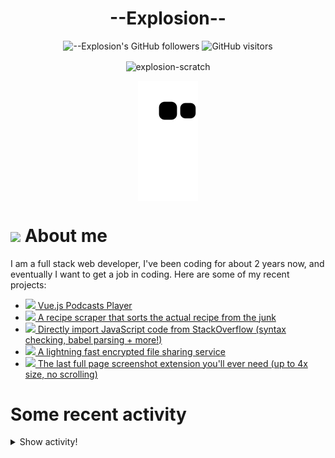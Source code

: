 # <div align="center">--Explosion--</div>

<div align=center>
  
![--Explosion's GitHub followers](https://img.shields.io/github/followers/Explosion-Scratch?color=00bbbb&style=for-the-badge&logo=github&logoColor=fff) 
![GitHub visitors](https://visitor-badge-reloaded.herokuapp.com/badge?page_id=explosion-scratch.visitor.badge.reloaded&color=00bbbb&style=for-the-badge&logo=github)

</div>

<p align=center><img align="center" src="https://github-readme-streak-stats.herokuapp.com/?user=explosion-scratch&" alt="explosion-scratch" /></p>
<p align=center><img align="center" src="https://raw.githubusercontent.com/Explosion-Scratch/Explosion-scratch/a407529eda6cf7c81265dae00a6eab19d1597632/github-contribution-grid-snake.svg" /></p>

<h1><img src="https://api.iconify.design/noto-v1:beaming-face-with-smiling-eyes.svg" width="25ch"> About me</h1>
  <p>I am a full stack web developer, I've been coding for about 2 years now, and eventually I want to get a job in coding. Here are some of my recent projects:</p>

  <ul>
     <li><a href="https://github.com/explosion-scratch/podcasts_player"><img src="https://api.iconify.design/noto-v1:musical-notes.svg"> Vue.js Podcasts Player</a></li>
     <li><a href="https://github.com/explosion-scratch/recipes/"><img src="https://api.iconify.design/noto-v1:face-savoring-food.svg"> A recipe scraper that sorts the actual recipe from the junk</a></li>
     <li><a href="https://github.com/explosion-scratch/stackoverflow_import/"><img src="https://api.iconify.design/noto-v1:man-technologist-medium-light-skin-tone.svg"> Directly import JavaScript code from StackOverflow (syntax checking, babel parsing + more!)</a></li>
     <li><a href="https://github.com/explosion-scratch/ondrop/"><img src="https://api.iconify.design/noto-v1:cloud-with-lightning.svg"> A lightning fast encrypted file sharing service</a></li>
     <li><a href="https://github.com/explosion-scratch/screenshot_extension/"><img src="https://api.iconify.design/noto-v1:computer-mouse.svg"> The last full page screenshot extension you'll ever need (up to 4x size, no scrolling)</a></li>
  </ul>
  
  # Some recent activity


<details><summary>Show activity!</summary>
<ul>
<li><p>1 day, 8 hours, 38 minutes ago – Commented in <a href="https://github.com/SuperTux/supertux/issues/2204#issuecomment-1119837460">SuperTux/supertux</a><blockquote> https github com SuperTux addons website Not sure if it s functional though Yeah I meant the <em>website</em> not the GH repo</blockquote></p></li>
<li><p>1 day, 10 hours, 58 minutes ago – Commented in <a href="https://github.com/lardbit/nefarious/issues/194#issuecomment-1119723389">lardbit/nefarious</a><blockquote>Somehow it s starting on linux boot though I remember reading something about that in the README when I installed a few months ago but can t find i </blockquote></p></li>
<li><p>1 day, 10 hours, 58 minutes ago – Commented in <a href="https://github.com/lardbit/nefarious/issues/194#issuecomment-1119722953">lardbit/nefarious</a><blockquote> docker compose down v Got it also where is nefarious located I m getting this error nefarious docker compose exec nefarious env bin </blockquote></p></li>
<li><p>1 day, 11 hours, 3 minutes ago – Commented in <a href="https://github.com/lardbit/nefarious/issues/194#issuecomment-1119718359">lardbit/nefarious</a><blockquote>Hmm somehow I had uninstall nefarious but never shut down the port anyways for anyone looking at this issue in the future I believe setting the </blockquote></p></li>
<li><p>1 day, 11 hours, 8 minutes ago – Commented in <a href="https://github.com/lardbit/nefarious/issues/194#issuecomment-1119713458">lardbit/nefarious</a><blockquote>Doesn t settings require you to login though </blockquote></p></li>
<li><p>1 day, 16 hours, 47 minutes ago – <a href="https://github.com/Explosion-Scratch/blog/commit/2a1029c1c31215a53bd333f9d4fe95bd58afd589"><code>2a1029c</code></a>– Don't redirect to <code>\/test</code> (<a href="https://github.com/Explosion-Scratch/blog">Explosion-Scratch/blog</a>)</p></li>
<li><p>1 day, 16 hours, 49 minutes ago – <a href="https://github.com/Explosion-Scratch/blog/commit/4e7d3d214d27515afec5a4445c8296b5965302b8"><code>4e7d3d2</code></a>– Make code tags JS (<a href="https://github.com/Explosion-Scratch/blog">Explosion-Scratch/blog</a>)</p></li>
<li><p>1 day, 16 hours, 51 minutes ago – <a href="https://github.com/Explosion-Scratch/blog/commit/eaf60f9d4299cf08c68755f3fab7e40f8b8c9e26"><code>eaf60f9</code></a>– Update svelte-mixins.md (<a href="https://github.com/Explosion-Scratch/blog">Explosion-Scratch/blog</a>)</p></li>
<li><p>1 day, 16 hours, 57 minutes ago – Commented in <a href="https://github.com/SuperTux/supertux/issues/2204#issuecomment-1119412181">SuperTux/supertux</a><blockquote>Wait I didn t know about the addons website not to get off topic but could you send a link to that </blockquote></p></li>
<li><p>1 day, 16 hours, 57 minutes ago – <a href="https://github.com/Explosion-Scratch/blog/commit/2fb3b74b10c933284dd438c4336fd01b73899d3f"><code>2fb3b74</code></a>– Create mongodb-roles.md (<a href="https://github.com/Explosion-Scratch/blog">Explosion-Scratch/blog</a>)</p></li>
<li><p>2 days, 9 hours, 15 minutes ago – Commented in <a href="https://github.com/Explosion-Scratch/Explosion-scratch/issues/9#issuecomment-1118823099">Explosion-Scratch/Explosion-scratch</a><blockquote>Also your encryption method is incredibly inefficient it would probably be best to convert the file to an ArrayBuffer then convert that directly re </blockquote></p></li>
<li><p>2 days, 9 hours, 23 minutes ago – Commented in <a href="https://github.com/Explosion-Scratch/Explosion-scratch/issues/9#issuecomment-1118806846">Explosion-Scratch/Explosion-scratch</a><blockquote>Alright this works https codepen io explosion scratch full abqvNwQ</blockquote></p></li>
<li><p>2 days, 9 hours, 34 minutes ago – Commented in <a href="https://github.com/Explosion-Scratch/Explosion-scratch/issues/9#issuecomment-1118780613">Explosion-Scratch/Explosion-scratch</a><blockquote>It s because of the way I convert base64 to and from buffers</blockquote></p></li>
<li><p>2 days, 9 hours, 34 minutes ago – Commented in <a href="https://github.com/Explosion-Scratch/Explosion-scratch/issues/9#issuecomment-1118780075">Explosion-Scratch/Explosion-scratch</a><blockquote>Working on debugging rn</blockquote></p></li>
<li><p>2 days, 9 hours, 34 minutes ago – Commented in <a href="https://github.com/Explosion-Scratch/Explosion-scratch/issues/9#issuecomment-1118779902">Explosion-Scratch/Explosion-scratch</a><blockquote>I m getting this error Error RangeError Maximum call stack size exceeded crypto js 58 </blockquote></p></li>
<li><p>2 days, 9 hours, 45 minutes ago – Commented in <a href="https://github.com/Explosion-Scratch/Explosion-scratch/issues/9#issuecomment-1118766328">Explosion-Scratch/Explosion-scratch</a><blockquote> Explosion Scratch I m pinging you because I think you aren t subscribed to this thread or watching this repo Nope I m subscribed to the threa </blockquote></p></li>
<li><p>2 days, 18 hours, 10 minutes ago – Commented in <a href="https://github.com/Explosion-Scratch/Explosion-scratch/issues/9#issuecomment-1118270929">Explosion-Scratch/Explosion-scratch</a><blockquote>Oh yeah could you make a codepen for it or something </blockquote></p></li>
<li><p>3 days, 18 hours, 8 minutes ago – Commented in <a href="https://github.com/Bijoujs/Bijou.js/pull/363#issuecomment-1117028936">Bijoujs/Bijou.js</a><blockquote>Thanks </blockquote></p></li>
<li><p>4 days, 16 hours, 1 minute ago – Commented in <a href="https://github.com/Explosion-Scratch/Explosion-scratch/issues/9#issuecomment-1115934125">Explosion-Scratch/Explosion-scratch</a><blockquote> Explosion Scratch I was currently searching for a browser based password encryption decryption system and I came across your blog https </blockquote></p></li>
<li><p>4 days, 16 hours, 4 minutes ago – Commented in <a href="https://github.com/Explosion-Scratch/Explosion-scratch/issues/9#issuecomment-1115927471">Explosion-Scratch/Explosion-scratch</a><blockquote> Also if I try to encrypt a file which is around 400KB it says Error RangeError too many arguments provided for a function call Make sure t </blockquote></p></li>
<li><p>7 days, 22 hours, 8 minutes ago – <a href="https://github.com/Explosion-Scratch/Explosion-scratch/commit/5073b6f06f1ac954c9af81fa560cd3156bf17292"><code>5073b6f</code></a>– Update update.yml (<a href="https://github.com/Explosion-Scratch/Explosion-scratch">Explosion-Scratch/Explosion-scratch</a>)</p></li>
<li><p>8 days, 14 hours, 3 minutes ago – Commented in <a href="https://github.com/JamesCoyle/DownloadsExtension/issues/21#issuecomment-1113234485">JamesCoyle/DownloadsExtension</a><blockquote>Oh didn t know that ok</blockquote></p></li>
<li><p>8 days, 14 hours, 3 minutes ago – Commented in <a href="https://github.com/Explosion-Scratch/Explosion-scratch/issues/7#issuecomment-1113234252">Explosion-Scratch/Explosion-scratch</a><blockquote>sorry lmao</blockquote></p></li>
<li><p>9 days, 4 hours, 10 minutes ago – Commented in <a href="https://github.com/JamesCoyle/DownloadsExtension/issues/14#issuecomment-1112690463">JamesCoyle/DownloadsExtension</a><blockquote>I tried to implement a timeSinceLoad store in svelte and then test the time since the extension was loaded for the state but then I realized that it w </blockquote></p></li>
<li><p>9 days, 4 hours, 18 minutes ago – Commented in <a href="https://github.com/JamesCoyle/DownloadsExtension/issues/14#issuecomment-1112684321">JamesCoyle/DownloadsExtension</a><blockquote>This is caused by download state where download is a DownloadItem https developer chrome com docs extensions reference downloads type Download </blockquote></p></li>
<li><p>9 days, 4 hours, 26 minutes ago – Commented in <a href="https://github.com/JamesCoyle/DownloadsExtension/issues/21#issuecomment-1112678865">JamesCoyle/DownloadsExtension</a><blockquote>Would it be possible with chrome alarms periodic fetching </blockquote></p></li>
</ul>
</details>
